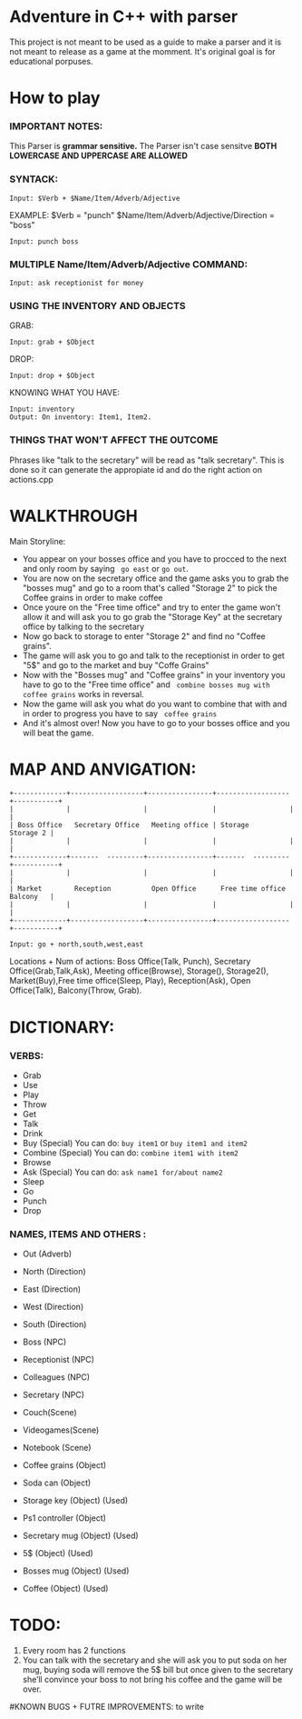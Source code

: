 # Adventure in C++ with parser
This project is not meant to be used as a guide to make a parser and it is not meant to release as a game at the momment. 
It's original goal is for educational porpuses.

# How to play

### IMPORTANT NOTES:
This Parser is **grammar sensitive.**
The Parser isn't case sensitve **BOTH LOWERCASE AND UPPERCASE ARE ALLOWED**

### SYNTACK:
```
Input: $Verb + $Name/Item/Adverb/Adjective
```

EXAMPLE: $Verb = "punch" $Name/Item/Adverb/Adjective/Direction = "boss"
```
Input: punch boss
```
### MULTIPLE Name/Item/Adverb/Adjective COMMAND:
```
Input: ask receptionist for money
```

### USING THE INVENTORY AND OBJECTS
GRAB:
```
Input: grab + $Object
```

DROP:
```
Input: drop + $Object
```
KNOWING WHAT YOU HAVE:
```
Input: inventory
Output: On inventory: Item1, Item2.
```

### THINGS THAT WON'T AFFECT THE OUTCOME
Phrases like "talk to the secretary" will be read as "talk secretary". This is done so it can generate the appropiate id and do the right action on actions.cpp

# WALKTHROUGH
Main Storyline:
- You appear on your bosses office and you have to procced to the next and only room by saying ``` go east``` or ``` go out ```.
- You are now on the secretary office and the game asks you to grab the "bosses mug" and go to a room that's called "Storage 2" to pick the Coffee grains in order to make coffee
- Once youre on the "Free time office" and try to enter the game won't allow it and will ask you to go grab the "Storage Key" at the secretary office by talking to the secretary
- Now go back to storage to enter "Storage 2" and find no "Coffee grains".
- The game will ask you to go and talk to the receptionist in order to get "5$" and go to the market and buy "Coffe Grains"
- Now with the "Bosses mug" and "Coffee grains" in your inventory you have to go to the "Free time office" and ``` combine bosses mug with coffee grains``` works in reversal.
- Now the game will ask you what do you want to combine that with and in order to progress you have to say ``` coffee grains``` 
- And it's almost over! Now you have to go to your bosses office and you will beat the game.

# MAP AND ANVIGATION:
```
+-------------+------------------+----------------+------------------+-----------+
|             |                  |                |                  |           |
| Boss Office   Secretary Office   Meeting office | Storage            Storage 2 |
|             |                  |                |                  |           |
+-------------+-------  ---------+----------------+-------  ---------+-----------+
|             |                  |                |                  |           |
| Market        Reception          Open Office      Free time office   Balcony   |
|             |                  |                |                  |           |
+-------------+------------------+----------------+------------------+-----------+
```
```
Input: go + north,south,west,east
```
Locations + Num of actions: Boss Office(Talk, Punch), Secretary Office(Grab,Talk,Ask), Meeting office(Browse), Storage(), Storage2(), Market(Buy),Free time office(Sleep, Play), Reception(Ask), Open Office(Talk), Balcony(Throw, Grab).
# DICTIONARY:

### VERBS:
 - Grab 
 - Use 
 - Play 
 - Throw
 - Get 
 - Talk
 - Drink
 - Buy (Special) You can do: ```buy item1``` or ```buy item1 and item2```
 - Combine (Special) You can do: ```combine item1 with item2```
 - Browse 
 - Ask (Special) You can do: ```ask name1 for/about name2```
 - Sleep 
 - Go 
 - Punch 
 - Drop 
 
### NAMES, ITEMS AND OTHERS :
 - Out (Adverb)
 - North (Direction)
 - East (Direction)
 - West (Direction)
 - South (Direction)

 - Boss (NPC)
 - Receptionist (NPC)
 - Colleagues (NPC)
 - Secretary (NPC)
 
 - Couch(Scene)
 - Videogames(Scene)
 - Notebook (Scene)
 
 - Coffee grains (Object)
 - Soda can (Object)
 - Storage key (Object) (Used)
 - Ps1 controller (Object)
 - Secretary mug  (Object) (Used)
 - 5$ (Object) (Used)
 - Bosses mug (Object) (Used)
 - Coffee (Object) (Used)
 

# TODO:
1. Every room has 2 functions
2. You can talk with the secretary and she will ask you to put soda on her mug, buying soda will remove the 5$ bill but once given to the secretary she’ll convince your boss to not bring his coffee and the game will be over.

#KNOWN BUGS + FUTRE IMPROVEMENTS:
to write

